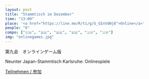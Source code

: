 ```yaml
---
layout: post
title: "Stammtisch im Dezember"
time: "13:00"
place: '<a href="https://line.me/R/ti/g/G_GInVdWj8">Online</a>'
people: "6"
compo: ["🇨🇳", "🇩🇪", "🇩🇪", "🇩🇪", "🇯🇵", "🇯🇵"]
img: "onlinegames.jpg"
---
```



第九会　オンラインゲーム版

Neunter Japan-Stammtisch Karlsruhe: Onlinespiele

[Teilnehmen / 参加](https://nuudel.digitalcourage.de/xZldLjWmfTWCnFbR)
